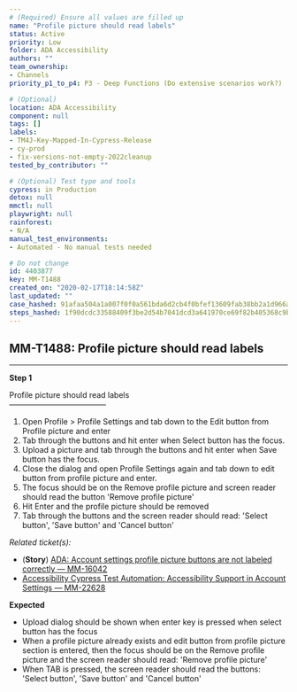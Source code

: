 ```yaml
---
# (Required) Ensure all values are filled up
name: "Profile picture should read labels"
status: Active
priority: Low
folder: ADA Accessibility
authors: ""
team_ownership:
- Channels
priority_p1_to_p4: P3 - Deep Functions (Do extensive scenarios work?)

# (Optional)
location: ADA Accessibility
component: null
tags: []
labels:
- TM4J-Key-Mapped-In-Cypress-Release
- cy-prod
- fix-versions-not-empty-2022cleanup
tested_by_contributor: ""

# (Optional) Test type and tools
cypress: in Production
detox: null
mmctl: null
playwright: null
rainforest:
- N/A
manual_test_environments:
- Automated - No manual tests needed

# Do not change
id: 4403877
key: MM-T1488
created_on: "2020-02-17T18:14:58Z"
last_updated: ""
case_hashed: 91afaa504a1a007f0f0a561bda6d2cb4f0bfef13609fab38bb2a1d966a85efb09137cc0ab314eb1ac394803767a7e0ab
steps_hashed: 1f90dcdc33588409f3be2d54b7041dcd3a641970ce69f82b405368c9b614e64a6003f966cd34923d6dd2b2a4da82ee29
---
```


<!-- (Auto-generated) Based on frontmatter's "key" and "name" -->

## MM-T1488: Profile picture should read labels

---

**Step 1**

Profile picture should read labels\
–––––––––––––––––––––––––

1. Open Profile > Profile Settings and tab down to the Edit button from Profile picture and enter
2. Tab through the buttons and hit enter when Select button has the focus.
3. Upload a picture and tab through the buttons and hit enter when Save button has the focus.
4. Close the dialog and open Profile Settings again and tab down to edit button from profile picture and enter.
5. The focus should be on the Remove profile picture and screen reader should read the button 'Remove profile picture'
6. Hit Enter and the profile picture should be removed
7. Tab through the buttons and the screen reader should read: 'Select button', 'Save button' and 'Cancel button'

_Related ticket(s):_

- (**Story**) [ADA: Account settings profile picture buttons are not labeled correctly — MM-16042](https://mattermost.atlassian.net/browse/MM-16042)
- [Accessibility Cypress Test Automation: Accessibility Support in Account Settings — MM-22628](https://mattermost.atlassian.net/browse/MM-22628)

**Expected**

- Upload dialog should be shown when enter key is pressed when select button has the focus
- When a profile picture already exists and edit button from profile picture section is entered, then the focus should be on the Remove profile picture and the screen reader should read: 'Remove profile picture'
- When TAB is pressed, the screen reader should read the buttons: 'Select button', 'Save button' and 'Cancel button'
